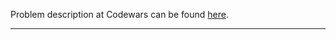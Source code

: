 Problem description at Codewars can be found
[here](https://www.codewars.com/kata/57faf7275c991027af000679/train/python).

-------------


